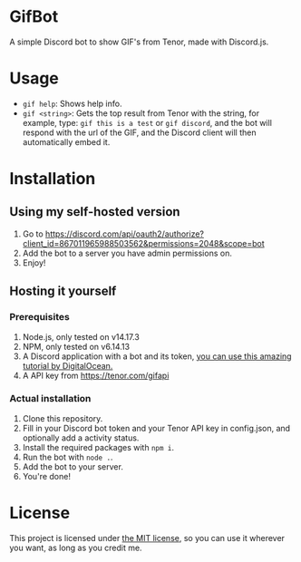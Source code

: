 # GifBot
A simple Discord bot to show GIF's from Tenor, made with Discord.js.

# Usage
- `gif help`: Shows help info.
- `gif <string>`: Gets the top result from Tenor with the string, for example, type: `gif this is a test` or `gif discord`, and the bot will respond with the url of the GIF, and the Discord client will then automatically embed it.

# Installation

## Using my self-hosted version

1. Go to https://discord.com/api/oauth2/authorize?client_id=867011965988503562&permissions=2048&scope=bot
2. Add the bot to a server you have admin permissions on.
3. Enjoy!

## Hosting it yourself

### Prerequisites
1. Node.js, only tested on v14.17.3
2. NPM, only tested on v6.14.13
3. A Discord application with a bot and its token, [you can use this amazing tutorial by DigitalOcean.](https://www.digitalocean.com/community/tutorials/how-to-build-a-discord-bot-with-node-js)
4. A API key from https://tenor.com/gifapi

### Actual installation
1. Clone this repository.
2. Fill in your Discord bot token and your Tenor API key in config.json, and optionally add a activity status.
3. Install the required packages with `npm i`.
4. Run the bot with `node .`.
5. Add the bot to your server.
6. You're done!

# License
This project is licensed under [the MIT license](https://en.wikipedia.org/wiki/MIT_License), so you can use it wherever you want, as long as you credit me.

